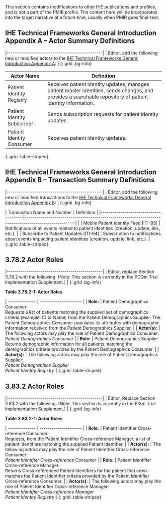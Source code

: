 <div markdown="1" class="stu-note">
This section contains modifications to other IHE publications and profiles, and is not a part of the PMIR profile. The content here will be incorporated into the target narrative at a future time, usually when PMIR goes final-text.
</div>

## IHE Technical Frameworks General Introduction Appendix A – Actor Summary Definitions

|------------------------------------------------|
| Editor, add the following new or modified actors to the [IHE Technical Frameworks General Introduction Appendix A](https://profiles.ihe.net/GeneralIntro/ch-A.html): |
{:.grid .bg-info}

| Actor Name                | Definition |
|---------------------------|----------------------------------------------------------------------------------------------------------------------------------------------------------|
| Patient Identity Registry   | Receives patient identity updates, manages patient master identities, sends changes, and provides a searchable repository of patient identity information. |
| Patient Identity Subscriber | Sends subscription requests for patient identity updates. |
| Patient Identity Consumer   | Receives patient identity updates.|
{:.grid .table-striped}


## IHE Technical Frameworks General Introduction Appendix B – Transaction Summary Definitions

|------------------------------------------------|
| Editor, add the following new or modified transactions to the [IHE Technical Frameworks General Introduction Appendix B](https://profiles.ihe.net/GeneralIntro/ch-B.html): |
{:.grid .bg-info}

| Transaction Name and Number           | Definition |
|---------------------------------------|-------------------------------------------------------------------------------------------------------|                                          |
| Mobile Patient Identity Feed \[ITI-93\] | Notifications of all events related to patient identities (creation, update, link, etc.). |
| Subscribe to Patient Updates \[ITI-94\] | Subscription to notifications about events impacting patient identities (creation, update, link, etc.). |
{:.grid .table-striped}

## 3.78.2 Actor Roles

|------------------------------------------------|
| Editor, replace Section 3.78.2 with the following. (Note: This section is currently in the PDQm Trial Implementation Supplement.) |
{:.grid .bg-info}

**Table 3.78.2-1: Actor Roles**

| -------------- | --------------------- |
| **Role:** | Patient Demographics Consumer:<br />Requests a list of patients matching the supplied set of demographics criteria (example: ID or Name) from the Patient Demographics Supplier. The Patient Demographics Consumer populates its attributes with demographic information received from the Patient Demographics Supplier. |
| **Actor(s):** | The following actors may play the role of Patient Demographics Consumer:<br />*Patient Demographics Consumer* |
| **Role:** | Patient Demographics Supplier:<br />Returns demographic information for all patients matching the demographics criteria provided by the Patient Demographics Consumer. |
| **Actor(s):** | The following actors may play the role of Patient Demographics Supplier:<br />*Patient Demographics Supplier*<br />*Patient Identity Registry* |
{:.grid .table-striped}

## 3.83.2 Actor Roles

|------------------------------------------------|
| Editor, Replace Section 3.83.2 with the following. (Note: This section is currently in the PIXm Trial Implementation Supplement.) | 
{:.grid .bg-info}

**Table 3.83.2-1: Actor Roles**

| -------------- | --------------------- |
| **Role:** | Patient Identifier Cross-reference Consumer:<br />Requests, from the Patient Identifier Cross-reference Manager, a list of patient identifiers matching the supplied Patient Identifier. |
| **Actor(s):** | The following actors may play the role of Patient Identifier Cross-reference Consumer:<br />*Patient Identifier Cross-reference Consumer* |
| **Role:** | Patient Identifier Cross-reference Manager:<br />Returns Cross-referenced Patient Identifiers for the patient that cross-matches the Patient Identifier criteria provided by the Patient Identifier Cross-reference Consumer. |
| **Actor(s):** | The following actors may play the role of Patient Identifier Cross-reference Manager:<br />*Patient Identifier Cross-reference Manager*<br />*Patient Identity Registry* |
{:.grid .table-striped}
